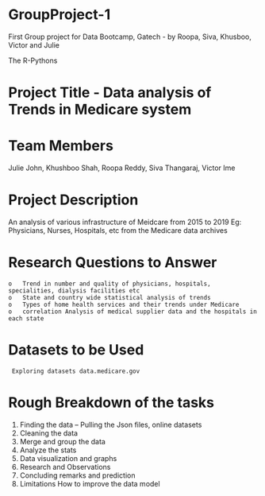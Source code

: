 # GroupProject-1
First Group project for Data Bootcamp, Gatech - by Roopa, Siva, Khusboo, Victor and Julie

The R-Pythons

# Project Title - Data analysis of Trends in Medicare system
# Team Members
  Julie John, Khushboo Shah, Roopa Reddy, Siva Thangaraj, Victor Ime
# Project Description
  An analysis of various infrastructure of Meidcare from 2015 to 2019 Eg: Physicians, Nurses, Hospitals, etc from the Medicare data archives
# Research Questions to Answer
    o	Trend in number and quality of physicians, hospitals, specialities, dialysis facilities etc
    o	State and country wide statistical analysis of trends
    o	Types of home health services and their trends under Medicare
    o	correlation Analysis of medical supplier data and the hospitals in each state
# Datasets to be Used
     Exploring datasets data.medicare.gov
# Rough Breakdown of the tasks
  1. Finding the data – Pulling the Json files, online datasets
  2. Cleaning the data
  3. Merge and group the data
  4. Analyze the stats
  5. Data visualization and graphs
  6. Research and Observations
  7. Concluding remarks and prediction
  8. Limitations How to improve the data model
